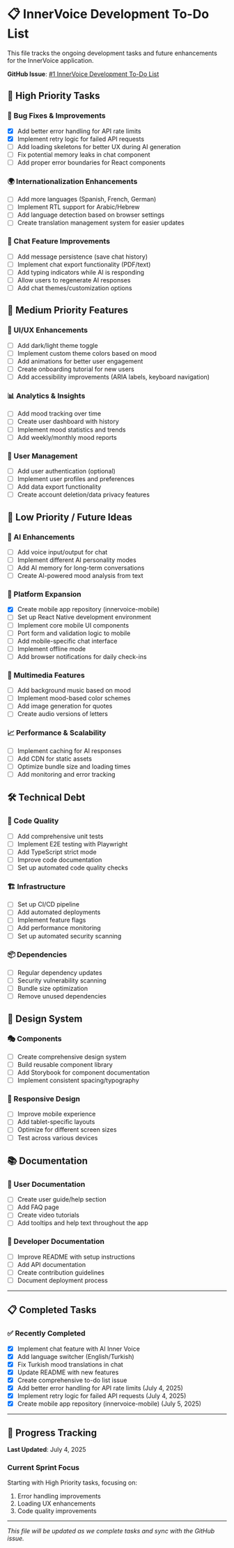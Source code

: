 # 📋 InnerVoice Development To-Do List

This file tracks the ongoing development tasks and future enhancements for the InnerVoice application.

**GitHub Issue**: [#1 InnerVoice Development To-Do List](https://github.com/cnhsn/innervoice/issues/1)

## 🎯 High Priority Tasks

### 🔧 Bug Fixes & Improvements
- [x] Add better error handling for API rate limits
- [x] Implement retry logic for failed API requests
- [ ] Add loading skeletons for better UX during AI generation
- [ ] Fix potential memory leaks in chat component
- [ ] Add proper error boundaries for React components

### 🌍 Internationalization Enhancements
- [ ] Add more languages (Spanish, French, German)
- [ ] Implement RTL support for Arabic/Hebrew
- [ ] Add language detection based on browser settings
- [ ] Create translation management system for easier updates

### 💬 Chat Feature Improvements
- [ ] Add message persistence (save chat history)
- [ ] Implement chat export functionality (PDF/text)
- [ ] Add typing indicators while AI is responding
- [ ] Allow users to regenerate AI responses
- [ ] Add chat themes/customization options

## 🚀 Medium Priority Features

### 🎨 UI/UX Enhancements
- [ ] Add dark/light theme toggle
- [ ] Implement custom theme colors based on mood
- [ ] Add animations for better user engagement
- [ ] Create onboarding tutorial for new users
- [ ] Add accessibility improvements (ARIA labels, keyboard navigation)

### 📊 Analytics & Insights
- [ ] Add mood tracking over time
- [ ] Create user dashboard with history
- [ ] Implement mood statistics and trends
- [ ] Add weekly/monthly mood reports

### 🔐 User Management
- [ ] Add user authentication (optional)
- [ ] Implement user profiles and preferences
- [ ] Add data export functionality
- [ ] Create account deletion/data privacy features

## 🌟 Low Priority / Future Ideas

### 🤖 AI Enhancements
- [ ] Add voice input/output for chat
- [ ] Implement different AI personality modes
- [ ] Add AI memory for long-term conversations
- [ ] Create AI-powered mood analysis from text

### 📱 Platform Expansion
- [x] Create mobile app repository (innervoice-mobile)
- [ ] Set up React Native development environment
- [ ] Implement core mobile UI components
- [ ] Port form and validation logic to mobile
- [ ] Add mobile-specific chat interface
- [ ] Implement offline mode
- [ ] Add browser notifications for daily check-ins

### 🎵 Multimedia Features
- [ ] Add background music based on mood
- [ ] Implement mood-based color schemes
- [ ] Add image generation for quotes
- [ ] Create audio versions of letters

### 📈 Performance & Scalability
- [ ] Implement caching for AI responses
- [ ] Add CDN for static assets
- [ ] Optimize bundle size and loading times
- [ ] Add monitoring and error tracking

## 🛠️ Technical Debt

### 📝 Code Quality
- [ ] Add comprehensive unit tests
- [ ] Implement E2E testing with Playwright
- [ ] Add TypeScript strict mode
- [ ] Improve code documentation
- [ ] Set up automated code quality checks

### 🏗️ Infrastructure
- [ ] Set up CI/CD pipeline
- [ ] Add automated deployments
- [ ] Implement feature flags
- [ ] Add performance monitoring
- [ ] Set up automated security scanning

### 📦 Dependencies
- [ ] Regular dependency updates
- [ ] Security vulnerability scanning
- [ ] Bundle size optimization
- [ ] Remove unused dependencies

## 🎨 Design System

### 🎭 Components
- [ ] Create comprehensive design system
- [ ] Build reusable component library
- [ ] Add Storybook for component documentation
- [ ] Implement consistent spacing/typography

### 📱 Responsive Design
- [ ] Improve mobile experience
- [ ] Add tablet-specific layouts
- [ ] Optimize for different screen sizes
- [ ] Test across various devices

## 📚 Documentation

### 📖 User Documentation
- [ ] Create user guide/help section
- [ ] Add FAQ page
- [ ] Create video tutorials
- [ ] Add tooltips and help text throughout the app

### 👥 Developer Documentation
- [ ] Improve README with setup instructions
- [ ] Add API documentation
- [ ] Create contribution guidelines
- [ ] Document deployment process

---

## 📋 Completed Tasks

### ✅ Recently Completed
- [x] Implement chat feature with AI Inner Voice
- [x] Add language switcher (English/Turkish)
- [x] Fix Turkish mood translations in chat
- [x] Update README with new features
- [x] Create comprehensive to-do list issue
- [x] Add better error handling for API rate limits (July 4, 2025)
- [x] Implement retry logic for failed API requests (July 4, 2025)
- [x] Create mobile app repository (innervoice-mobile) (July 5, 2025)

---

## 📝 Progress Tracking

**Last Updated**: July 4, 2025

### Current Sprint Focus
Starting with High Priority tasks, focusing on:
1. Error handling improvements
2. Loading UX enhancements
3. Code quality improvements

---

*This file will be updated as we complete tasks and sync with the GitHub issue.*
